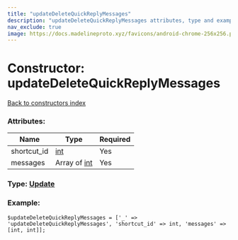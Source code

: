```yaml
---
title: "updateDeleteQuickReplyMessages"
description: "updateDeleteQuickReplyMessages attributes, type and example"
nav_exclude: true
image: https://docs.madelineproto.xyz/favicons/android-chrome-256x256.png
---
```

# Constructor: updateDeleteQuickReplyMessages  
[Back to constructors index](/API_docs/constructors/index.html)



### Attributes:

| Name     |    Type       | Required |
|----------|---------------|----------|
|shortcut\_id|[int](/API_docs/types/int.html) | Yes|
|messages|Array of [int](/API_docs/types/int.html) | Yes|



### Type: [Update](/API_docs/types/Update.html)


### Example:

```
$updateDeleteQuickReplyMessages = ['_' => 'updateDeleteQuickReplyMessages', 'shortcut_id' => int, 'messages' => [int, int]];
```  
